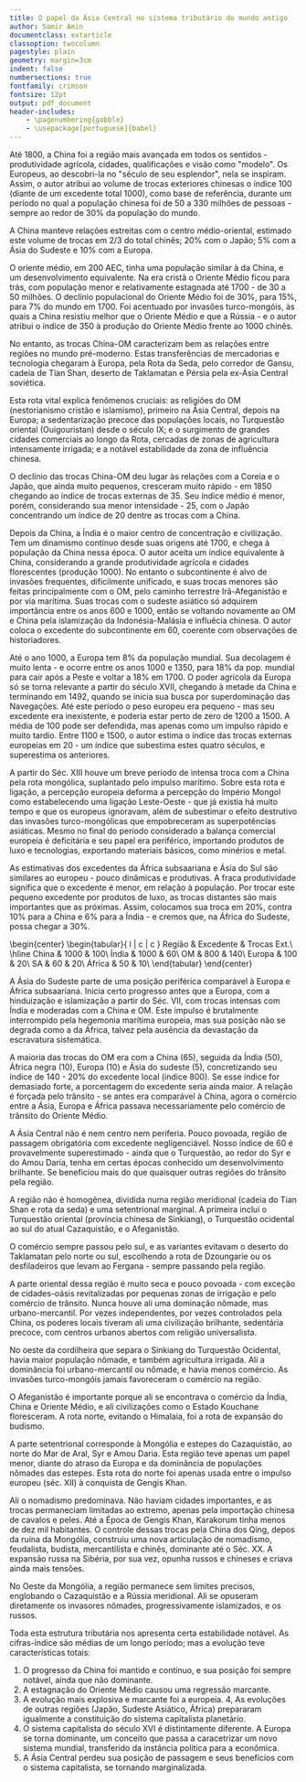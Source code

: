 ```yaml
---
title: O papel da Ásia Central no sistema tributário do mundo antigo
author: Samir Amin
documentclass: extarticle
classoption: twocolumn
pagestyle: plain
geometry: margin=3cm
indent: false
numbersections: true
fontfamily: crimson
fontsize: 12pt
output: pdf_document
header-includes:
	- \pagenumbering{gobble}
	- \usepackage[portuguese]{babel}
---
```

Até 1800, a China foi a região mais avançada em todos os sentidos - produtividade agrícola, cidades, qualificações e visão como "modelo". Os Europeus, ao descobri-la no "século de seu esplendor", nela se inspiram. Assim, o autor atribui ao volume de trocas exteriores chinesas o índice 100 (diante de um excedente total 1000), como base de referência, durante um período no qual a população chinesa foi de 50 a 330 milhões de pessoas - sempre ao redor de 30% da população do mundo.

A China manteve relações estreitas com o centro médio-oriental, estimado este volume de trocas em 2/3 do total chinês; 20% com o Japão; 5% com a Ásia do Sudeste e 10% com a Europa.

O oriente médio, em 200 AEC, tinha uma população similar à da China, e um desenvolvimento equivalente. Na era cristã o Oriente Médio ficou para trás, com população menor e relativamente estagnada até 1700 - de 30 a 50 milhões. O declínio populacional do Oriente Médio foi de 30%, para 15%, para 7% do mundo em 1700. Foi acentuado por invasões turco-mongóis, às quais a China resistiu melhor que o Oriente Médio e que a Rússia - e o autor atribui o índice de 350 à produção do Oriente Médio frente ao 1000 chinês.

No entanto, as trocas China-OM caracterizam bem as relações entre regiões no mundo pré-moderno. Estas transferências de mercadorias e tecnologia chegaram à Europa, pela Rota da Seda, pelo corredor de Gansu, cadeia de Tian Shan, deserto de Taklamatan e Pérsia pela ex-Ásia Central soviética.

Esta rota vital explica fenômenos cruciais: as religiões do OM (nestorianismo cristão e islamismo), primeiro na Ásia Central, depois na Europa; a sedentarização precoce das populações locais, no Turquestão oriental (Ouigouristan) desde o século IX; e o surgimento de grandes cidades comerciais ao longo da Rota, cercadas de zonas de agricultura intensamente irrigada; e a notável estabilidade da zona de influência chinesa.

O declínio das trocas China-OM deu lugar às relações com a Coreia e o Japão, que ainda muito pequenos, cresceram muito rápido - em 1850 chegando ao índice de trocas externas de 35. Seu índice médio é menor, porém, considerando sua menor intensidade - 25, com o Japão concentrando um índice de 20 dentre as trocas com a China.

Depois da China, a Índia é o maior centro de concentração e civilização. Tem um dinamismo contínuo desde suas origens até 1700, e chega à população da China nessa época. O autor aceita um índice equivalente à China, considerando a grande produtividade agrícola e cidades florescentes (produção 1000). No entanto o subcontinente é alvo de invasões frequentes, dificilmente unificado, e suas trocas menores são feitas principalmente com o OM, pelo caminho terrestre Irã-Afeganistão e por via marítima. Suas trocas com o sudeste asiático só adquirem importância entre os anos 600 e 1000, então se voltando novamente ao OM e China pela islamização da Indonésia-Malásia e influêcia chinesa. O autor coloca o excedente do subcontinente em 60, coerente com observações de historiadores.

Até o ano 1000, a Europa tem 8% da população mundial. Sua decolagem é muito lenta - e ocorre entre os anos 1000 e 1350, para 18% da pop. mundial para cair após a Peste e voltar a 18% em 1700. O poder agrícola da Europa só se torna relevante a partir do século XVII, chegando à metade da China e terminando em 1492, quando se inicia sua busca por superdominação das Navegações. Até este período o peso europeu era pequeno - mas seu excedente era inexistente, e poderia estar perto de zero de 1200 a 1500. A média de 100 pode ser defendida, mas apenas como um impulso rápido e muito tardio. Entre 1100 e 1500, o autor estima o índice das trocas externas europeias em 20 - um índice que subestima estes quatro séculos, e superestima os anteriores.

A partir do Séc. XIII houve um breve período de intensa troca com a China pela rota mongólica, suplantado pelo impulso marítimo. Sobre esta rota e ligação, a percepção europeia deforma a percepção do Império Mongol como estabelecendo uma ligação Leste-Oeste - que já existia há muito tempo e que os europeus ignoravam, além de subestimar o efeito destrutivo das invasões turco-mongólicas que empobreceram as superpotências asiáticas. Mesmo no final do período considerado a balança comercial europeia é deficitária e seu papel era periférico, importando produtos de luxo e tecnologias, exportando materiais básicos, como minérios e metal.

As estimativas dos excedentes da África subsaariana e Ásia do Sul são similares ao europeu - pouco dinâmicas e produtivas. A fraca produtividade significa que o excedente é menor, em relação à população. Por trocar este pequeno excedente por produtos de luxo, as trocas distantes são mais importantes que as próximas. Assim, colocamos sua troca em 20%, contra 10% para a China e 6% para a Índia - e cremos que, na África do Sudeste, possa chegar a 30%.

\begin{center}
\begin{tabular}{ l | c | c }
Região & Excedente & Trocas Ext.\\
\hline
China & 1000 & 100\\
Índia & 1000 & 60\\
OM & 800 & 140\\
Europa & 100 & 20\\
SA & 60 & 20\\
África & 50 & 10\\
\end{tabular}
\end{center}

A Ásia do Sudeste parte de uma posição periférica comparável à Europa e África subsaariana. Inicia certo progresso antes que a Europa, com a hinduização e islamização a partir do Séc. VII, com trocas intensas com Índia e moderadas com a China e OM. Este impulso é brutalmente interrompido pela hegemonia marítima europeia, mas sua posição não se degrada como a da África, talvez pela ausência da devastação da escravatura sistemática.

A maioria das trocas do OM era com a China (65), seguida da Índia (50), África negra (10), Europa (10) e Ásia do sudeste (5), concretizando seu índice de 140 - 20% do excedente local (índice 800). Se esse índice for demasiado forte, a porcentagem do excedente seria ainda maior. A relação é forçada pelo trânsito - se antes era comparável à China, agora o comércio entre a Ásia, Europa e África passava necessariamente pelo comércio de trânsito do Oriente Médio.

A Ásia Central não é nem centro nem periferia. Pouco povoada, região de passagem obrigatória com excedente negligenciável. Nosso índice de 60 é provavelmente superestimado - ainda que o Turquestão, ao redor do Syr e do Amou Daria, tenha em certas épocas conhecido um desenvolvimento brilhante. Se beneficiou mais do que quaisquer outras regiões do trânsito pela região.

A região não é homogênea, dividida numa região meridional (cadeia do Tian Shan e rota da seda) e uma setentrional marginal. A primeira inclui o Turquestão oriental (província chinesa de Sinkiang), o Turquestão ocidental ao sul do atual Cazaquistão, e o Afeganistão.

O comércio sempre passou pelo sul, e as variantes evitavam o deserto do Taklamatan pelo norte ou sul, escolhendo a rota de Dzoungarie ou os desfiladeiros que levam ao Fergana - sempre passando pela região.

A parte oriental dessa região é muito seca e pouco povoada - com exceção de cidades-oásis revitalizadas por pequenas zonas de irrigação e pelo comércio de trânsito. Nunca houve ali uma dominação nômade, mas urbano-mercantil. Por vezes independentes, por vezes controlados pela China, os poderes locais tiveram ali uma civilização brilhante, sedentária precoce, com centros urbanos abertos com religião universalista.

No oeste da cordilheira que separa o Sinkiang do Turquestão Ocidental, havia maior população nômade, e também agricultura irrigada. Ali a dominância foi urbano-mercantil ou nômade, e havia menos comércio. As invasões turco-mongóis jamais favoreceram o comércio na região.

O Afeganistão é importante porque ali se encontrava o comércio da Índia, China e Oriente Médio, e ali civilizações como o Estado Kouchane floresceram. A rota norte, evitando o Himalaia, foi a rota de expansão do budismo.

A parte setentrional corresponde à Mongólia e estepes do Cazaquistão, ao norte do Mar de Aral, Syr e Amou Daria. Esta região teve apenas um papel menor, diante do atraso da Europa e da dominância de populações nômades das estepes. Esta rota do norte foi apenas usada entre o impulso europeu (séc. XII) à conquista de Gengis Khan.

Ali o nomadismo predominava. Não haviam cidades importantes, e as trocas permaneciam limitadas ao extremo, apenas pela importação chinesa de cavalos e peles. Até a Época de Gengis Khan, Karakorum tinha menos de dez mil habitantes. O controle dessas trocas pela China dos Qing, depos da ruína da Mongólia, construiu uma nova articulação de nomadismo, feudalista, budista, mercantilista e chinês, dominante até o Séc. XX. A expansão russa na Sibéria, por sua vez, opunha russos e chineses e criava ainda mais tensões.

No Oeste da Mongólia, a região permanece sem limites precisos, englobando o Cazaquistão e a Rússia meridional. Ali se opuseram diretamente os invasores nômades, progressivamente islamizados, e os russos.

Toda esta estrutura tributária nos apresenta certa estabilidade notável. As cifras-índice são médias de um longo período; mas a evolução teve características totais:

1. O progresso da China foi mantido e contínuo, e sua posição foi sempre notável, ainda que não dominante.
2. A estagnação do Oriente Médio causou uma regressão marcante.
3. A evolução mais explosiva e marcante foi a europeia.
4, As evoluções de outras regiões (Japão, Sudeste Asiático, África) prepararam igualmente a constituição do sistema capitalista planetário.
5. O sistema capitalista do século XVI é distintamente diferente. A Europa se torna dominante, um conceito que passa a caracetrizar um novo sistema mundial, transferido da instância política para a econômica.
6. A Ásia Central perdeu sua posição de passagem e seus benefícios com o sistema capitalista, se tornando marginalizada.
